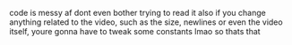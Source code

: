 code is messy af dont even bother trying to read it
also if you change anything related to the video, such as the size, newlines or even the video itself, youre gonna have to tweak some constants lmao so thats that